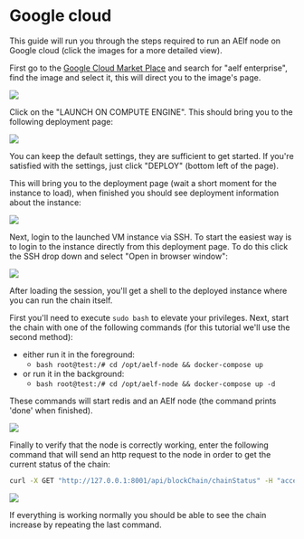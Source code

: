 # Google cloud

This guide will run you through the steps required to run an AElf node on Google cloud \(click the images for a more detailed view\).

First go to the [Google Cloud Market Place](https://console.cloud.google.com/marketplace) and search for "aelf enterprise", find the image and select it, this will direct you to the image's page.

![](../../.gitbook/assets/gcp-step1.png)

Click on the "LAUNCH ON COMPUTE ENGINE". This should bring you to the following deployment page:

![](../../.gitbook/assets/gcp-step2-b.png)

You can keep the default settings, they are sufficient to get started. If you're satisfied with the settings, just click "DEPLOY" \(bottom left of the page\).

This will bring you to the deployment page \(wait a short moment for the instance to load\), when finished you should see deployment information about the instance:

![](../../.gitbook/assets/gcp-deployed.png)

Next, login to the launched VM instance via SSH. To start the easiest way is to login to the instance directly from this deployment page. To do this click the SSH drop down and select "Open in browser window":

![](../../.gitbook/assets/gcp-ssh-select.png)

After loading the session, you'll get a shell to the deployed instance where you can run the chain itself.

First you'll need to execute `sudo bash` to elevate your privileges. Next, start the chain with one of the following commands \(for this tutorial we'll use the second method\):

* either run it in the foreground: 
  * `bash root@test:/# cd /opt/aelf-node && docker-compose up`
* or run it in the background:
  * `bash root@test:/# cd /opt/aelf-node && docker-compose up -d`

These commands will start redis and an AElf node \(the command prints 'done' when finished\).

![](../../.gitbook/assets/gcp-docker-compose.png)

Finally to verify that the node is correctly working, enter the following command that will send an http request to the node in order to get the current status of the chain:

```bash
curl -X GET "http://127.0.0.1:8001/api/blockChain/chainStatus" -H "accept: text/plain; v=1.0"
```

![](../../.gitbook/assets/gcp-curl-chain-stat.png)

If everything is working normally you should be able to see the chain increase by repeating the last command.

